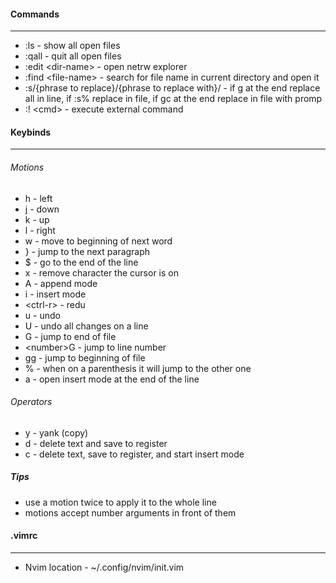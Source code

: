 #### Commands
----
- :ls - show all open files
- :qall - quit all open files
- :edit \<dir-name\> - open netrw explorer
- :find \<file-name\> - search for file name in current directory and open it
- :s/{phrase to replace}/{phrase to replace with}/ - if g at the end replace all in line, if :s% replace in file, if gc at the end replace in file with promp
- :! \<cmd\> - execute external command
#### Keybinds
----
###### Motions
- h - left
- j - down
- k -  up
- l - right
- w - move to beginning of next word
- } - jump to the next paragraph
- $ - go to the end of the line
- x - remove character the cursor is on
- A - append mode
- i - insert mode
- \<ctrl-r\> - redu
- u - undo
- U - undo all changes on a line
- G - jump to end of file
- \<number\>G - jump to line number
- gg - jump to beginning of file
- % - when on a parenthesis it will jump to the other one
- a - open insert mode at the end of the line

###### Operators
- y - yank (copy)
- d - delete text and save to register
- c - delete text, save to register, and start insert mode

##### Tips
- use a motion twice to apply it to the whole line
- motions accept number arguments in front of them

#### .vimrc
----
- Nvim location - ~/.config/nvim/init.vim